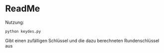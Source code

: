 # ReadMe

Nutzung:  

`python keydes.py`  

Gibt einen zufälligen Schlüssel und die dazu berechneten Rundenschlüssel aus